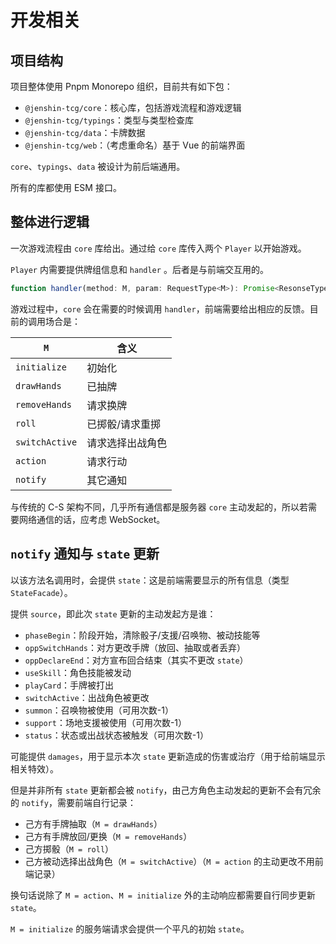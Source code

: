 # 开发相关

## 项目结构

项目整体使用 Pnpm Monorepo 组织，目前共有如下包：

- `@jenshin-tcg/core`：核心库，包括游戏流程和游戏逻辑
- `@jenshin-tcg/typings`：类型与类型检查库
- `@jenshin-tcg/data`：卡牌数据
- `@jenshin-tcg/web`：（考虑重命名）基于 Vue 的前端界面

`core`、`typings`、`data` 被设计为前后端通用。

所有的库都使用 ESM 接口。

## 整体进行逻辑

一次游戏流程由 `core` 库给出。通过给 `core` 库传入两个 `Player` 以开始游戏。

`Player` 内需要提供牌组信息和 `handler` 。后者是与前端交互用的。

```ts
function handler(method: M, param: RequestType<M>): Promise<ResonseType<M>>;
```

游戏过程中，`core` 会在需要的时候调用 `handler`，前端需要给出相应的反馈。目前的调用场合是：

| `M` | 含义 |
|---|---|
| `initialize` | 初始化 |
| `drawHands` | 已抽牌 |
| `removeHands` | 请求换牌 |
| `roll` | 已掷骰/请求重掷 |
| `switchActive` | 请求选择出战角色 |
| `action` | 请求行动 |
| `notify` | 其它通知 |

与传统的 C-S 架构不同，几乎所有通信都是服务器 `core` 主动发起的，所以若需要网络通信的话，应考虑 WebSocket。 


## `notify` 通知与 `state` 更新

以该方法名调用时，会提供 `state`：这是前端需要显示的所有信息（类型 `StateFacade`）。

提供 `source`，即此次 `state` 更新的主动发起方是谁：
- `phaseBegin`：阶段开始，清除骰子/支援/召唤物、被动技能等
- `oppSwitchHands`：对方更改手牌（放回、抽取或者丢弃）
- `oppDeclareEnd`：对方宣布回合结束（其实不更改 `state`）
- `useSkill`：角色技能被发动
- `playCard`：手牌被打出
- `switchActive`：出战角色被更改
- `summon`：召唤物被使用（可用次数-1）
- `support`：场地支援被使用（可用次数-1）
- `status`：状态或出战状态被触发（可用次数-1）

可能提供 `damages`，用于显示本次 `state` 更新造成的伤害或治疗（用于给前端显示相关特效）。

但是并非所有 `state` 更新都会被 `notify`，由己方角色主动发起的更新不会有冗余的 `notify`，需要前端自行记录：
- 己方有手牌抽取（`M = drawHands`）
- 己方有手牌放回/更换（`M = removeHands`）
- 己方掷骰（`M = roll`）
- 己方被动选择出战角色（`M = switchActive`）（`M = action` 的主动更改不用前端记录）

换句话说除了 `M = action`、`M = initialize` 外的主动响应都需要自行同步更新 `state`。

`M = initialize` 的服务端请求会提供一个平凡的初始 `state`。

